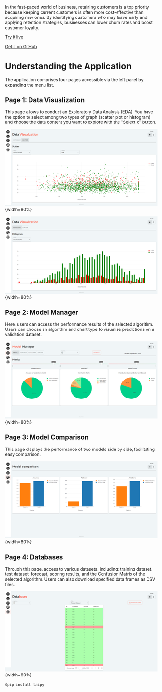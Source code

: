 In the fast-paced world of business, retaining customers is a top priority 
because keeping current customers is often more cost-effective than 
acquiring new ones. By identifying customers who may leave early and 
applying retention strategies, businesses can lower churn rates 
and boost customer loyalty.


[Try it live](https://churn-classification.taipy.cloud/Data-Visualization) 

[Get it on GitHub](https://github.com/Avaiga/demo-churn-classification)

# Understanding the Application
The application comprises four pages accessible via the left panel by 
expanding the menu list.

## Page 1: Data Visualization

This page allows to conduct an Exploratory Data Analysis (EDA). You have the option 
to select among two types of graph (scatter plot or histogram) and choose the data 
content you want to explore with the "Select x" button.

![Data Visualization](images/churn-classification-data-visualization-scatter.png){width=80%}

![Histogram](images/churn-classification-data-Visualization-histogram.png){width=80%}

## Page 2: Model Manager

Here, users can access the performance results of the selected algorithm.
Users can choose an algorithm and chart type to visualize predictions on a validation dataset.

![Model Manager](images/churn-classification-model-manager.png){width=80%}

## Page 3: Model Comparison

This page displays the performance of two models side by side, facilitating easy comparison.

![Model Comparison](images/churn-classification-model-comparison.png){width=80%}

## Page 4: Databases

Through this page, access to various datasets, including: training dataset, test dataset, forecast, 
scoring results, and the Confusion Matrix of the selected algorithm.
Users can also download specified data frames as CSV files.

![Databases](images/churn-classification-databases.png){width=80%}  

```$pip install taipy```
